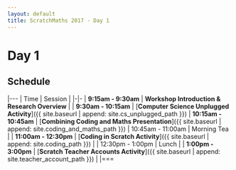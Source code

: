 ```yaml
---
layout: default
title: ScratchMaths 2017 - Day 1
---
```


# Day 1

## Schedule

|---
| Time | Session | 
|-|-
| **9:15am - 9:30am** | **Workshop Introduction & Research Overview** |
| **9:30am - 10:15am** | [**Computer Science Unplugged Activity**]({{ site.baseurl | append: site.cs_unplugged_path }})
| **10:15am - 10:45am** | [**Combining Coding and Maths Presentation**]({{ site.baseurl | append: site.coding_and_maths_path }})
| 10:45am - 11:00am | Morning Tea | 
| **11:00am - 12:30pm** | [**Coding in Scratch Activity**]({{ site.baseurl | append: site.coding_path }}) |
| 12:30pm - 1:00pm | Lunch | 
| **1:00pm - 3:00pm** | [**Scratch Teacher Accounts Activity**]({{ site.baseurl | append: site.teacher_account_path }})  | 
|===